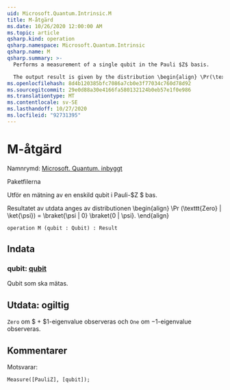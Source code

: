 ```yaml
---
uid: Microsoft.Quantum.Intrinsic.M
title: M-åtgärd
ms.date: 10/26/2020 12:00:00 AM
ms.topic: article
qsharp.kind: operation
qsharp.namespace: Microsoft.Quantum.Intrinsic
qsharp.name: M
qsharp.summary: >-
  Performs a measurement of a single qubit in the Pauli $Z$ basis.

  The output result is given by the distribution \begin{align} \Pr(\texttt{Zero} | \ket{\psi}) = \braket{\psi | 0} \braket{0 | \psi}. \end{align}
ms.openlocfilehash: 8d4b120385bfc7086a7cb0e3f77034c760d78d92
ms.sourcegitcommit: 29e0d88a30e4166fa580132124b0eb57e1f0e986
ms.translationtype: MT
ms.contentlocale: sv-SE
ms.lasthandoff: 10/27/2020
ms.locfileid: "92731395"
---
```

# <a name="m-operation"></a>M-åtgärd

Namnrymd: [Microsoft. Quantum. inbyggt](xref:Microsoft.Quantum.Intrinsic)

Paketfilerna [](https://nuget.org/packages/)


Utför en mätning av en enskild qubit i Pauli-$Z $ bas.

Resultatet av utdata anges av distributionen \begin{align} \Pr (\texttt{Zero} | \ket{\psi}) = \braket{\psi | 0} \braket{0 | \psi}.
\end{align}

```qsharp
operation M (qubit : Qubit) : Result
```


## <a name="input"></a>Indata

### <a name="qubit--qubit"></a>qubit: [qubit](xref:microsoft.quantum.lang-ref.qubit)

Qubit som ska mätas.



## <a name="output--__invalidresult__"></a>Utdata: __ogiltig <Result>__

`Zero` om $ + $1-eigenvalue observeras och `One` om $-$1-eigenvalue observeras.

## <a name="remarks"></a>Kommentarer

Motsvarar:

```qsharp
Measure([PauliZ], [qubit]);
```
